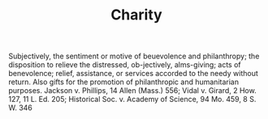 ---
title: Charity
letter: C
permalink: "/definitions/bld-charity.html"
body: Subjectively, the sentiment or motive of beuevolence and philanthropy; the disposition
  to relieve the distressed, ob-jectively, alms-giving; acts of benevolence; relief,
  assistance, or services accorded to the needy without return. Also gifts for the
  promotion of philanthropic and humanitarian purposes. Jackson v. Phillips, 14 Allen
  (Mass.) 556; Vidal v. Girard, 2 How. 127, 11 L. Ed. 205; Historical Soc. v. Academy
  of Science, 94 Mo. 459, 8 S. W. 346
published_at: '2018-07-07'
source: Black's Law Dictionary 2nd Ed (1910)
layout: post
---